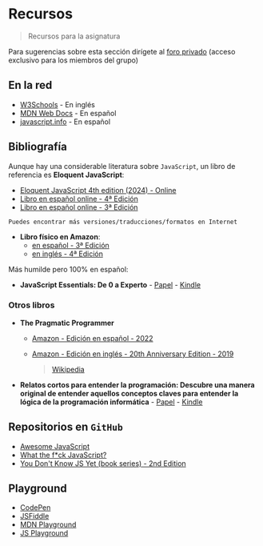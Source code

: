 # Recursos

> Recursos para la asignatura

Para sugerencias sobre esta sección dirígete al [foro privado](https://github.com/orgs/2DAWIE/discussions) (acceso exclusivo para los miembros del grupo)

## En la red

- [W3Schools](https://www.w3schools.com/js/) - En inglés
- [MDN Web Docs](https://developer.mozilla.org/es/docs/Web/JavaScript) - En español
- [javascript.info](https://es.javascript.info/) - En español

## Bibliografía

Aunque hay una considerable literatura sobre `JavaScript`, un libro de referencia es **Eloquent JavaScript**:

- [Eloquent JavaScript 4th edition (2024) - Online](https://eloquentjavascript.net/)
- [Libro en español online - 4ª Edición](https://www.eloquentjavascript.es/)
- [Libro en español online - 3ª Edición](https://eloquentjs-es.thedojo.mx/)

`Puedes encontrar más versiones/traducciones/formatos en Internet`

- **Libro físico en Amazon**:
    - [en español - 3ª Edición ](https://www.amazon.es/JavaScript-elocuente-introducci%C3%B3n-moderna-programaci%C3%B3n/dp/8441549036)
    - [en inglés - 4ª Edición](https://www.amazon.es/Eloquent-JavaScript-4th-Introduction-Programming/dp/1718504101)

Más humilde pero 100% en español:

- **JavaScript Essentials: De 0 a Experto** - [Papel](https://www.amazon.es/JavaScript-Essentialsl-Jes%C3%BAs-Quintana-Esquiliche/dp/B0DDXPTZ8M) - [Kindle](https://www.amazon.es/JavaScript-Essentials-Jes%C3%BAs-Quintana-Esquiliche-ebook/dp/B0D2BDTDLQ)
 
### Otros libros

  - **The Pragmatic Programmer**
      - [Amazon - Edición en español - 2022](https://en.wikipedia.org/wiki/The_Pragmatic_Programmer)
      - [Amazon - Edición en inglés - 20th Anniversary Edition - 2019](https://www.amazon.es/Pragmatic-Programmer-journey-mastery-Anniversary/dp/0135957052)

        > [Wikipedia](https://es.wikipedia.org/wiki/El_programador_pragm%C3%A1tico)
  - **Relatos cortos para entender la programación: Descubre una manera original de entender aquellos conceptos claves para entender la lógica de la programación informática** - [Papel](https://www.amazon.es/Relatos-cortos-para-entender-programaci%C3%B3n/dp/1980223572) - [Kindle](https://www.amazon.es/Relatos-cortos-para-entender-programaci%C3%B3n-ebook/dp/B079P4SK63)

## Repositorios en `GitHub`

- [Awesome JavaScript](https://github.com/sorrycc/awesome-javascript)
- [What the f*ck JavaScript?](https://github.com/denysdovhan/wtfjs)
- [You Don't Know JS Yet (book series) - 2nd Edition](https://github.com/getify/You-Dont-Know-JS)

## Playground

- [CodePen](https://codepen.io/)
- [JSFiddle](https://jsfiddle.net/)
- [MDN Playground](https://developer.mozilla.org/es/play)
- [JS Playground](https://www.jsplayground.dev/)
